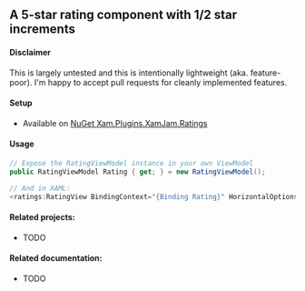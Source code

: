## A 5-star rating component with 1/2 star increments

#### Disclaimer
This is largely untested and this is intentionally lightweight (aka. feature-poor). I'm happy to accept pull requests for cleanly implemented features.

#### Setup
* Available on [NuGet Xam.Plugins.XamJam.Ratings](https://www.nuget.org/packages/Xam.Plugins.XamJam.Ratings)

#### Usage
```csharp
// Expose the RatingViewModel instance in your own ViewModel
public RatingViewModel Rating { get; } = new RatingViewModel();

// And in XAML:
<ratings:RatingView BindingContext="{Binding Rating}" HorizontalOptions="CenterAndExpand" VerticalOptions="StartAndExpand"/>
```
#### Related projects:
* TODO

#### Related documentation:
* TODO
